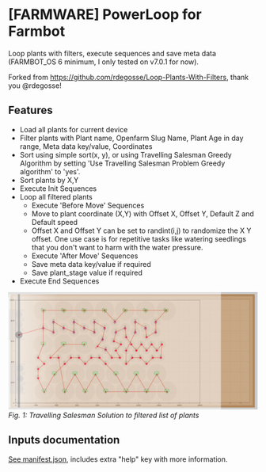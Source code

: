 # [FARMWARE] PowerLoop for Farmbot

Loop plants with filters, execute sequences and save meta data (FARMBOT_OS 6 minimum, I only tested on v7.0.1 for now).

Forked from https://github.com/rdegosse/Loop-Plants-With-Filters, thank you @rdegosse!


## Features

- Load all plants for current device
- Filter plants with Plant name, Openfarm Slug Name, Plant Age in day range, Meta data key/value, Coordinates
- Sort using simple sort(x, y), or using Travelling Salesman Greedy Algorithm by setting 'Use Travelling Salesman Problem Greedy algorithm' to 'yes'.
- Sort plants by X,Y
- Execute Init Sequences
- Loop all filtered plants
    - Execute 'Before Move' Sequences
    - Move to plant coordinate (X,Y) with Offset X, Offset Y, Default Z and Default speed
    - Offset X and Offset Y can be set to randint(i,j) to randomize the X Y offset. One use case is for repetitive tasks like watering seedlings that you don't want to harm with the water pressure.
    - Execute 'After Move' Sequences
    - Save meta data key/value if required
    - Save plant_stage value if required
- Execute End Sequences

![Travelling Salesman Solution](tsp_greedy_farmware_screenshot.jpg)
*Fig. 1: Travelling Salesman Solution to filtered list of plants*


## Inputs documentation

[See manifest.json](blob/master/manifest.json), includes extra "help" key with more information.
